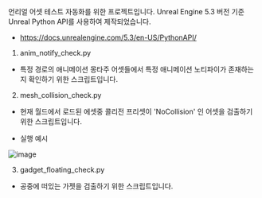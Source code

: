 언리얼 어셋 테스트 자동화를 위한 프로젝트입니다.
Unreal Engine 5.3 버전 기준 Unreal Python API를 사용하여 제작되었습니다.
- https://docs.unrealengine.com/5.3/en-US/PythonAPI/

1. anim_notify_check.py
- 특정 경로의 애니메이션 몽타주 어셋들에서 특정 애니메이션 노티파이가 존재하는지 확인하기 위한 스크립트입니다.

2. mesh_collision_check.py
- 현재 월드에서 로드된 에셋중 콜리전 프리셋이 'NoCollision' 인 어셋을 검출하기 위한 스크립트입니다.
  
* 실행 예시
  
![image](https://github.com/Entournure/PyUnreal/assets/50042686/6ffe195f-69c4-4ea9-9f8c-aa54f84ce45f)

3. gadget_floating_check.py
- 공중에 떠있는 가젯을 검출하기 위한 스크립트입니다.
